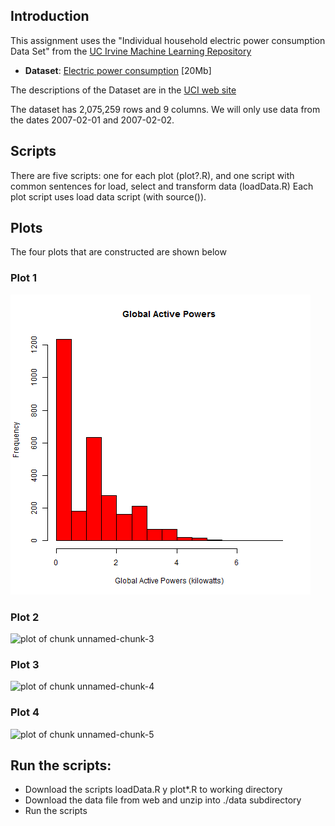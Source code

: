 ## Introduction

This assignment uses the "Individual household electric power consumption Data Set" from the <a href="http://archive.ics.uci.edu/ml/">UC Irvine Machine Learning Repository</a> 
* <b>Dataset</b>: <a href="https://d396qusza40orc.cloudfront.net/exdata%2Fdata%2Fhousehold_power_consumption.zip">Electric power consumption</a> [20Mb]

The descriptions of the Dataset are in the <a href="https://archive.ics.uci.edu/ml/datasets/Individual+household+electric+power+consumption">UCI web site</a>

The dataset has 2,075,259 rows and 9 columns. We will only use data from the dates 2007-02-01 and 2007-02-02. 

## Scripts

There are five scripts: one for each plot (plot?.R), and 
one script with common sentences for load, select and transform data (loadData.R)
Each plot script uses load data script (with source()).

## Plots

The four plots that are constructed are shown below

### Plot 1
![plot1](plot1.png) 

### Plot 2
![plot of chunk unnamed-chunk-3](figure/unnamed-chunk-3.png) 

### Plot 3
![plot of chunk unnamed-chunk-4](figure/unnamed-chunk-4.png) 

### Plot 4
![plot of chunk unnamed-chunk-5](figure/unnamed-chunk-5.png) 


## Run the scripts:

* Download the scripts loadData.R y plot*.R to working directory
* Download the data file from web and unzip into ./data subdirectory 
* Run the scripts